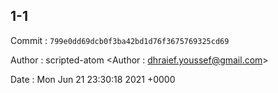 ## 1-1 

 Commit : `799e0dd69dcb0f3ba42bd1d76f3675769325cd69`

 Author : scripted-atom <Author : dhraief.youssef@gmail.com> 

 Date 	: Mon Jun 21 23:30:18 2021 +0000 


